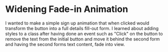 # Widening Fade-in Animation

I wanted to make a simple sign up animation that when clicked would transform the button into a full details fill-out form.
I learned about adding styles to a class after having done an event such as "Click" on the button to remove the text from the initial button and move it behind the second form and having the second forms text content, fade into view.
